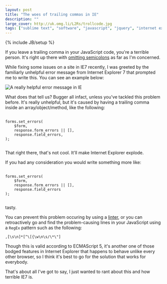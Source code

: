 ```yaml
---
layout: post
title: "The woes of trailing commas in IE"
description: ""
large_cover: http://uk.omg.li/L2Rs/trollcode.jpg
tags: ["sublime text", "software", "javascript", "jquery", "internet explorer", "geekery"]
---
```

{% include JB/setup %}

If you leave a trailing comma in your JavaScript code, you're a terrible person. It's right up there with [omitting semicolons](https://github.com/twitter/bootstrap/issues/3057) as far as I'm concerned.

While fixing some issues on a site in IE7 recently, I was greeted by the familiarly unhelpful error message from Internet Explorer 7 that prompted me to write this. You can see an example below: 

![A really helpful error message in IE](http://uk.omg.li/L1VJ/by-default-2012-11-20-at-16.27.28.png)

What does that tell us? Bugger all infact, unless you've tackled this problem before. It's really unhelpful, but it's caused by having a trailing comma inside an array/object/method, like the following:

<pre>
    <code class="js">
forms.set_errors(
    $form,
    response.form_errors || [],
    response.field_errors,
);
    </code>
</pre>

That right there, that's not cool. It'll make Internet Explorer explode.

If you had any consideration you would write something more like:

<pre>
    <code class="js">
forms.set_errors(
    $form,
    response.form_errors || [],
    response.field_errors
);
    </code>
</pre>

tasty.

You can prevent this problem occuring by using a [linter](http://www.jslint.com/), or you can retroactively go and find the problem-causing lines in your JavaScript using a `RegEx` pattern such as the following: 

```
,[\s\n]*[^\[{\w\n\s/\*\"]
```

Though this is valid according to ECMAScript 5, it's another one of those bodged features in Internet Explorer that happens to behave unlike every other browser, so I think it's best to go for the solution that works for everybody.

That's about all I've got to say, I just wanted to rant about this and how terrible IE7 is.

